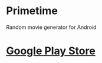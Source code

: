# Primetime
Random movie generator for Android

# [Google Play Store](https://play.google.com/store/apps/details?id=redhill.myapplication)
